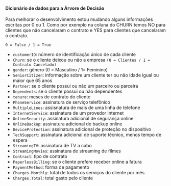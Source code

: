 #### Dicionário de dados para a Árvore de Decisão
Para melhorar o desenvolvimento estou mudando alguns informações escritas por 0 ou 1. Como por exemplo na coluna do CHURN temos NO para clientes que não cancelaram o contrato e YES para clientes que cancelaram o contrato.

`0 = False / 1 = True`

* `customerID`: número de identificação único de cada cliente
* `Churn`: se o cliente deixou ou não a empresa `(0 = Clientes / 1 = Contrato Cancelado)`
* `gender`: gênero (0 = Masculino / 1= Feminino) 
* `SeniorCitizen`: informação sobre um cliente ter ou não idade igual ou maior que 65 anos 
* `Partner`:  se o cliente possui ou não um parceiro ou parceira
* `Dependents`: se o cliente possui ou não dependentes
* `tenure`:  meses de contrato do cliente
* `PhoneService`: assinatura de serviço telefônico 
* `MultipleLines`: assisnatura de mais de uma linha de telefone 
* `InternetService`: assinatura de um provedor internet 
* `OnlineSecurity`: assinatura adicional de segurança online 
* `OnlineBackup`: assinatura adicional de backup online 
* `DeviceProtection`: assinatura adicional de proteção no dispositivo 
* `TechSupport`: assinatura adicional de suporte técnico, menos tempo de espera
* `StreamingTV`: assinatura de TV a cabo 
* `StreamingMovies`: assinatura de streaming de filmes 
* `Contract`: tipo de contrato
* `PaperlessBilling`: se o cliente prefere receber online a fatura
* `PaymentMethod`: forma de pagamento
* `Charges.Monthly`: total de todos os serviços do cliente por mês
* `Charges.Total`: total gasto pelo cliente
